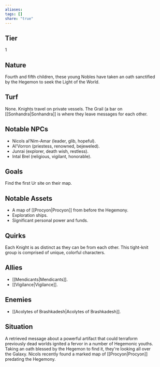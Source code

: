 ```yaml
---
aliases: 
tags: []
share: "true"
---
```

## Tier

1

## Nature

Fourth and fifth children, these young Nobles have taken an oath sanctified by the Hegemon to seek the Light of the World.

## Turf

None. Knights travel on private vessels. The Grail (a bar on [[Sonhandra|Sonhandra]] is where they leave messages for each other.

## Notable NPCs

- Nicols al’Nim-Amar (leader, glib, hopeful).
- Al’Vorron (priestess, renowned, bejeweled).
- Junrai (explorer, death wish, restless).
- Intal Brel (religious, vigilant, honorable).


## Goals

Find the first Ur site on their map.

## Notable Assets

- A map of [[Procyon|Procyon]] from before the Hegemony.
- Exploration ships.
- Significant personal power and funds.


## Quirks

Each Knight is as distinct as they can be from each other. This tight-knit group is comprised of unique, colorful characters.

## Allies

- [[Mendicants|Mendicants]].
- [[Vigilance|Vigilance]].


## Enemies

- [[Acolytes of Brashkadesh|Acolytes of Brashkadesh]].


## Situation

A retrieved message about a powerful artifact that could terraform previously dead worlds ignited a fervor in a number of Hegemonic youths. Taking an oath blessed by the Hegemon to find it, they're looking all over the Galaxy. Nicols recently found a marked map of [[Procyon|Procyon]] predating the Hegemony.

